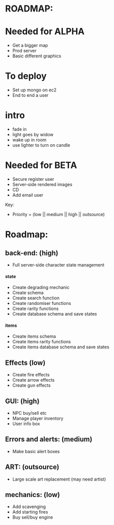 # ROADMAP:

# Needed for ALPHA
- Get a bigger map
- Prod server
- Basic different graphics

# To deploy
- Set up mongo on ec2
- End to end a user

# intro
- fade in
- light goes by widow
- wake up in room
- use lighter to turn on candle

# Needed for BETA
- Secure register user
- Server-side rendered images
- CD
- Add email user

Key:
- Priority = (low || medium || high || outsource)

# Roadmap:
## back-end: (high)
- Full server-side character state management

#### state
- Create degrading mechanic
- Create schema
- Create search function
- Create randomiser functions
- Create rarity functions
- Create database schema and save states

#### items
- Create items schema
- Create items rarity functions
- Create items database schema and save states

## Effects (low)
- Create fire effects
- Create arrow effects
- Create gun effects

## GUI: (high)
- NPC buy/sell etc
- Manage player inventory
- User info box

## Errors and alerts: (medium)
- Make basic alert boxes

## ART: (outsource)
- Large scale art replacement (may need artist)

## mechanics: (low)
- Add scavenging
- Add starting fires
- Buy sell/buy engine

